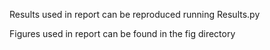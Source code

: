 Results used in report can be reproduced running Results.py

Figures used in report can be found in the fig directory